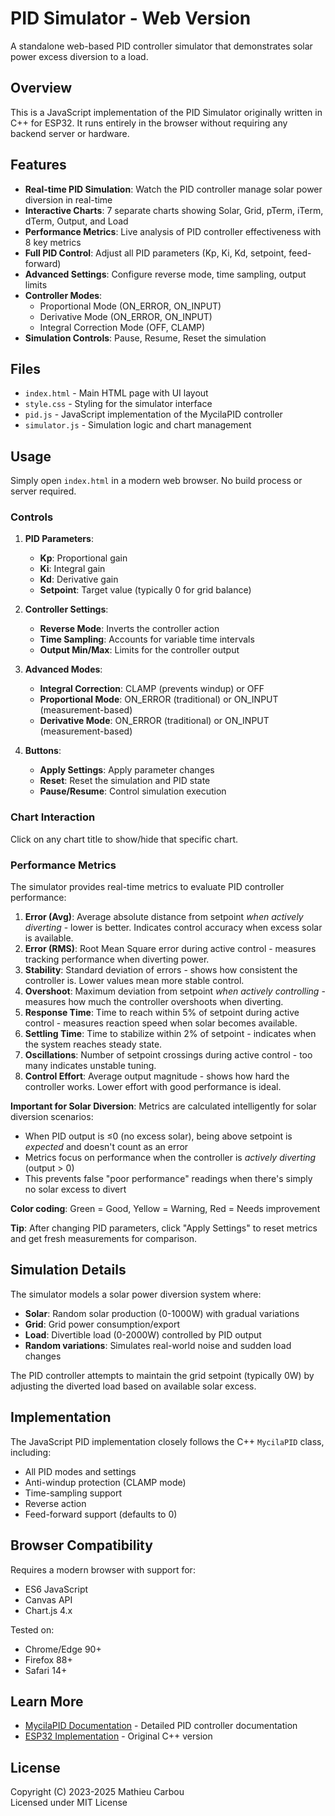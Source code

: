 # PID Simulator - Web Version

A standalone web-based PID controller simulator that demonstrates solar power excess diversion to a load.

## Overview

This is a JavaScript implementation of the PID Simulator originally written in C++ for ESP32. It runs entirely in the browser without requiring any backend server or hardware.

## Features

- **Real-time PID Simulation**: Watch the PID controller manage solar power diversion in real-time
- **Interactive Charts**: 7 separate charts showing Solar, Grid, pTerm, iTerm, dTerm, Output, and Load
- **Performance Metrics**: Live analysis of PID controller effectiveness with 8 key metrics
- **Full PID Control**: Adjust all PID parameters (Kp, Ki, Kd, setpoint, feed-forward)
- **Advanced Settings**: Configure reverse mode, time sampling, output limits
- **Controller Modes**: 
  - Proportional Mode (ON_ERROR, ON_INPUT)
  - Derivative Mode (ON_ERROR, ON_INPUT)
  - Integral Correction Mode (OFF, CLAMP)
- **Simulation Controls**: Pause, Resume, Reset the simulation

## Files

- `index.html` - Main HTML page with UI layout
- `style.css` - Styling for the simulator interface
- `pid.js` - JavaScript implementation of the MycilaPID controller
- `simulator.js` - Simulation logic and chart management

## Usage

Simply open `index.html` in a modern web browser. No build process or server required.

### Controls

1. **PID Parameters**:
   - **Kp**: Proportional gain
   - **Ki**: Integral gain
   - **Kd**: Derivative gain
   - **Setpoint**: Target value (typically 0 for grid balance)

2. **Controller Settings**:
   - **Reverse Mode**: Inverts the controller action
   - **Time Sampling**: Accounts for variable time intervals
   - **Output Min/Max**: Limits for the controller output

3. **Advanced Modes**:
   - **Integral Correction**: CLAMP (prevents windup) or OFF
   - **Proportional Mode**: ON_ERROR (traditional) or ON_INPUT (measurement-based)
   - **Derivative Mode**: ON_ERROR (traditional) or ON_INPUT (measurement-based)

4. **Buttons**:
   - **Apply Settings**: Apply parameter changes
   - **Reset**: Reset the simulation and PID state
   - **Pause/Resume**: Control simulation execution

### Chart Interaction

Click on any chart title to show/hide that specific chart.

### Performance Metrics

The simulator provides real-time metrics to evaluate PID controller performance:

1. **Error (Avg)**: Average absolute distance from setpoint *when actively diverting* - lower is better. Indicates control accuracy when excess solar is available.
2. **Error (RMS)**: Root Mean Square error during active control - measures tracking performance when diverting power.
3. **Stability**: Standard deviation of errors - shows how consistent the controller is. Lower values mean more stable control.
4. **Overshoot**: Maximum deviation from setpoint *when actively controlling* - measures how much the controller overshoots when diverting.
5. **Response Time**: Time to reach within 5% of setpoint during active control - measures reaction speed when solar becomes available.
6. **Settling Time**: Time to stabilize within 2% of setpoint - indicates when the system reaches steady state.
7. **Oscillations**: Number of setpoint crossings during active control - too many indicates unstable tuning.
8. **Control Effort**: Average output magnitude - shows how hard the controller works. Lower effort with good performance is ideal.

**Important for Solar Diversion**: Metrics are calculated intelligently for solar diversion scenarios:
- When PID output is ≤0 (no excess solar), being above setpoint is *expected* and doesn't count as an error
- Metrics focus on performance when the controller is *actively diverting* (output > 0)
- This prevents false "poor performance" readings when there's simply no solar excess to divert

**Color coding**: Green = Good, Yellow = Warning, Red = Needs improvement

**Tip**: After changing PID parameters, click "Apply Settings" to reset metrics and get fresh measurements for comparison.

## Simulation Details

The simulator models a solar power diversion system where:

- **Solar**: Random solar production (0-1000W) with gradual variations
- **Grid**: Grid power consumption/export
- **Load**: Divertible load (0-2000W) controlled by PID output
- **Random variations**: Simulates real-world noise and sudden load changes

The PID controller attempts to maintain the grid setpoint (typically 0W) by adjusting the diverted load based on available solar excess.

## Implementation

The JavaScript PID implementation closely follows the C++ `MycilaPID` class, including:

- All PID modes and settings
- Anti-windup protection (CLAMP mode)
- Time-sampling support
- Reverse action
- Feed-forward support (defaults to 0)

## Browser Compatibility

Requires a modern browser with support for:
- ES6 JavaScript
- Canvas API
- Chart.js 4.x

Tested on:
- Chrome/Edge 90+
- Firefox 88+
- Safari 14+

## Learn More

- [MycilaPID Documentation](../pid.md) - Detailed PID controller documentation
- [ESP32 Implementation](../../examples/PIDSimulator/PIDSimulator.ino) - Original C++ version

## License

Copyright (C) 2023-2025 Mathieu Carbou  
Licensed under MIT License
